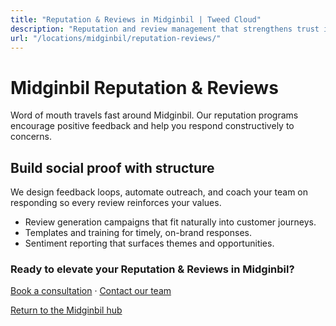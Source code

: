 ```yaml
---
title: "Reputation & Reviews in Midginbil | Tweed Cloud"
description: "Reputation and review management that strengthens trust in Midginbil."
url: "/locations/midginbil/reputation-reviews/"
---
```


# Midginbil Reputation & Reviews

Word of mouth travels fast around Midginbil. Our reputation programs encourage positive feedback and help you respond constructively to concerns.

## Build social proof with structure

We design feedback loops, automate outreach, and coach your team on responding so every review reinforces your values.

- Review generation campaigns that fit naturally into customer journeys.
- Templates and training for timely, on-brand responses.
- Sentiment reporting that surfaces themes and opportunities.

### Ready to elevate your Reputation & Reviews in Midginbil?

[Book a consultation](/consultation/) · [Contact our team](/contact/)

[Return to the Midginbil hub](/locations/midginbil/)
